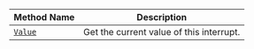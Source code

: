 <!-- prettier-ignore -->
| Method Name | Description |
| ----------- | ----------- |
| [`Value`](/machine/components/board/#value) | Get the current value of this interrupt. |

